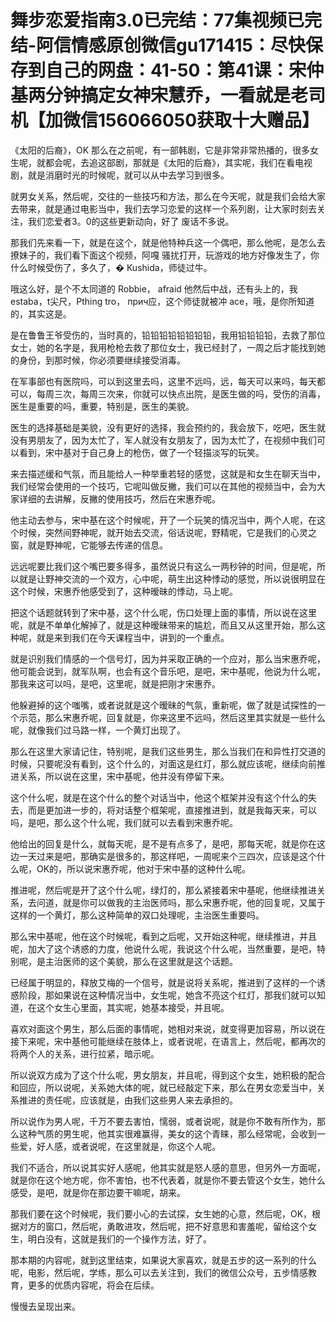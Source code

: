 # 舞步恋爱指南3.0已完结：77集视频已完结-阿信情感原创微信gu171415：尽快保存到自己的网盘：41-50：第41课：宋仲基两分钟搞定女神宋慧乔，一看就是老司机【加微信156066050获取十大赠品】

《太阳的后裔》，OK 那么在之前呢，有一部韩剧，它是非常非常热播的，很多女生呢，就都会呢，去追这部剧，那就是《太阳的后裔》，其实呢，我们在看电视剧，就是消磨时光的时候呢，就可以从中去学习到很多。

就男女关系，然后呢，交往的一些技巧和方法，那么在今天呢，就是我们会给大家去带来，就是通过电影当中，我们去学习恋爱的这样一个系列剧，让大家时刻去关注，我们恋爱者3。0的这些更新动向，好了 废话不多说。

那我们先来看一下，就是在这个，就是他特种兵这一个偶吧，那么他呢，是怎么去撩妹子的，我们看下面这个视频，阿嘎 骚扰打开，玩游戏的地方好像发生了，你什么时候受伤了，多久了，� Kushida，师徒过牛。

哦这么好，是个不太同道的 Robbie， afraid 他然后中战，还有头上的，我 estaba，t尖尺，Pthing tro， прич应，这个师徒就被冲 ace，哦，是你所知道的，其实这是。

是在鲁鲁王爷受伤的，当时真的，铅铅铅铅铅铅铅铅，我用铅铅铅铅，去救了那位女士，她的名字是，我用枪枪去救了那位女士，我已经封了，一周之后才能找到她的身份，到那时候，你必须要继续接受消毒。

在军事部也有医院吗，可以到这里去吗，这里不远吗，远，每天可以来吗，每天都可以，每周三次，每周三次来，你就可以快点出院，是医生做的吗，受伤的消毒，医生是重要的吗，重要，特别是，医生的美貌。

医生的选择基础是美貌，没有更好的选择，我会预约的，我会放下，吃吧，医生就没有男朋友了，因为太忙了，军人就没有女朋友了，因为太忙了，在视频中我们可以看到，宋中基对于自己身上的枪伤，做了一个轻描淡写的玩笑。

来去描述缓和气氛，而且能给人一种举重若轻的感觉，这就是和女生在聊天当中，我们经常会使用的一个技巧，它呢叫做反撇，我们可以在其他的视频当中，会为大家详细的去讲解，反撇的使用技巧，然后在宋惠乔呢。

他主动去参与，宋中基在这个时候呢，开了一个玩笑的情况当中，两个人呢，在这个时候，突然间野神呢，就开始去交流，俗话说呢，野精呢，它是我们的心灵之窗，就是野神呢，它能够去传递的信息。

远远呢要比我们这个嘴巴要多得多，虽然说只有这么一两秒钟的时间，但是呢，所以就是让野神交流的一个双方，心中呢，萌生出这种悸动的感觉，所以说很明显在这个时候，宋惠乔他感受到了，这种暧昧的悸动，马上呢。

把这个话题就转到了宋中基，这个什么呢，伤口处理上面的事情，所以说在这里呢，就是不单单化解掉了，就是这种暧昧带来的尴尬，而且又从这里开始，那么这种呢，就是来到我们在今天课程当中，讲到的一个重点。

就是识别我们情感的一个信号灯，因为并采取正确的一个应对，那么当宋惠乔呢，他可能会说到，就军队啊，也会有这个音乐吧，是吧，宋中基呢，他说为什么呢，那我来这可以吗，是吧，这里呢，就是把刚才宋惠乔。

他躲避掉的这个嗤嘴，或者说就是这个暧昧的气氛，重新呢，做了就是试探性的一个示范，那么宋惠乔呢，回复就是，你来这里不远吗，然后这里其实就是一些什么呢，就像我们过马路一样，一个黄灯出现了。

那么在这里大家请记住，特别呢，是我们这些男生，那么当我们在和异性打交道的时候，只要呢没有看到，这个什么的，对面这是红灯，那么就应该呢，继续向前推进关系，所以说在这里，宋中基呢，他并没有停留下来。

这个什么呢，就是在这个什么的整个对话当中，他这个框架并没有这个什么的失去，而是更加进一步的，将对话整个框架呢，直接推进到，就是我每天来，可以吗，是吧，那么这个什么呢，我们就可以去看到宋惠乔呢。

他给出的回复是什么，就每天呢，是不是有点多了，是吧，那每天呢，就是你在这边一天过来是吧，那确实是很多的，那这样吧，一周呢来个三四次，应该是这个什么呢，OK的，所以说宋惠乔呢，他对于宋中基的这种什么呢。

推进呢，然后呢是开了这个什么呢，绿灯的，那么紧接着宋中基呢，他继续推进关系，去问道，就是你可以做我的主治医师吗，那么宋惠乔呢，他的回复呢，又属于这样的一个黄灯，那么这种简单的双口处理呢，主治医生重要吗。

那么宋中基呢，他在这个时候呢，看到之后呢，又开始这种呢，继续推进，并且呢，加大了这个诱惑的力度，他说什么呢，我说这个什么呢，当然重要，是吧，特别呢，是主治医师的这个美貌，那么在这里就是这个话题。

已经属于明显的，释放艾梅的一个信号，就是说将关系呢，推进到了这样的一个诱惑阶段，那如果说在这种情况当中，女生呢，她含不亮这个红灯，那我们就可以知道，在这个女生心里面，其实呢，她基本接受，并且呢。

喜欢对面这个男生，那么后面的事情呢，她相对来说，就变得更加容易，所以说在接下来呢，宋中基他可能继续在肢体上，或者说呢，在语言上，然后呢，都再次的将两个人的关系，进行拉紧，暗示呢。

所以说双方成为了这个什么呢，男女朋友，并且呢，得到这个女生，她积极的配合和回应，所以说呢，关系她大体的呢，就已经敲定下来，那么在男女恋爱当中，关系推进的责任呢，应该就是，由我们这些男人来去承担的。

所以说作为男人呢，千万不要去害怕，懦弱，或者说呢，就是你不敢有所作为，那么这种气质的男生呢，他其实很难赢得，美女的这个青睐，那么经常呢，会收到一些爱，好人感，或者说呢，在这里就是，你这个人呢。

我们不适合，所以说其实好人感呢，他其实就是怒人感的意思，但另外一方面呢，就是你在这个地方呢，你不害怕，也不代表着，就是你不要去管这个女生，她什么感受，是吧，就是你在那边要干嘛呢，胡来。

那我们要在这个时候呢，我们要小心的去试探，女生她的心意，然后呢，OK，根据对方的窗口，然后呢，勇敢进攻，然后呢，把不好意思和害羞呢，留给这个女生，明白没有，这就是我们的一个操作方法，好了。

那本期的内容呢，就到这里结束，如果说大家喜欢，就是五步的这一系列的什么呢，电影，然后呢，学练，那么可以去关注到，我们的微信公众号，五步情感教育，更多的优质内容呢，将会在后续。

慢慢去呈现出来。
